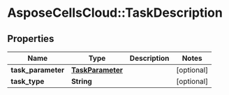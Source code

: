 # AsposeCellsCloud::TaskDescription

## Properties
Name | Type | Description | Notes
------------ | ------------- | ------------- | -------------
**task_parameter** | [**TaskParameter**](TaskParameter.md) |  | [optional] 
**task_type** | **String** |  | [optional] 


